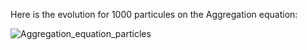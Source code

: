 <!-- We model the probability distributions as <img src="http://www.sciweavers.org/download/Tex2Img_1634471654.jpg" align="center" border="0" alt="\hat{\mu} = \frac{1}{N}\sum_{i=1}^N \delta_{x_i}" width="100" height="53" />. -->

Here is the evolution for 1000 particules on the Aggregation equation:

![Aggregation_equation_particles](https://user-images.githubusercontent.com/32179275/137626148-df903a8e-645d-4499-87bf-f0ae2582ba82.gif)
